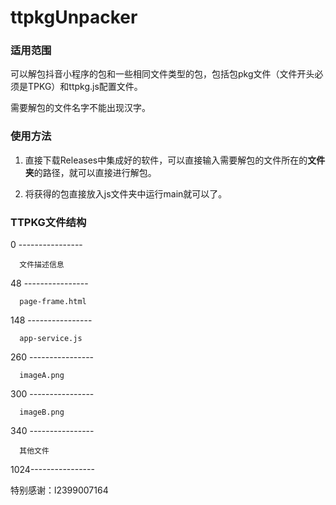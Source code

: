 # ttpkgUnpacker

### 适用范围

可以解包抖音小程序的包和一些相同文件类型的包，包括包pkg文件（文件开头必须是TPKG）和ttpkg.js配置文件。

需要解包的文件名字不能出现汉字。

### 使用方法

1. 直接下载Releases中集成好的软件，可以直接输入需要解包的文件所在的**文件夹**的路径，就可以直接进行解包。

2. 将获得的包直接放入js文件夹中运行main就可以了。

### TTPKG文件结构

0   ----------------

      文件描述信息
      
48  ----------------

      page-frame.html
      
148 ----------------

      app-service.js
      
260 ----------------

      imageA.png
      
300 ----------------

      imageB.png
      
340 ----------------

      其他文件
      
1024----------------

特别感谢：l2399007164
